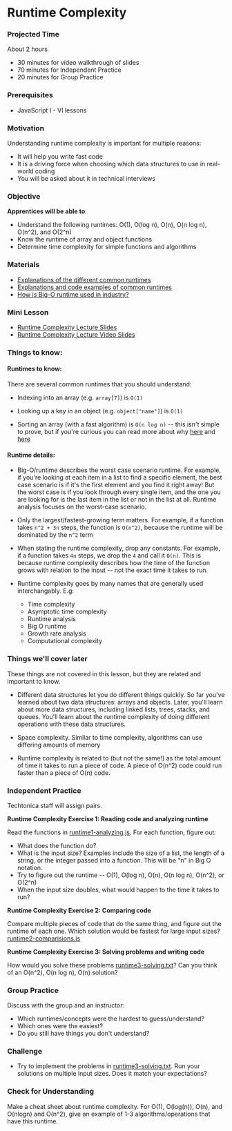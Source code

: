 # Runtime Complexity

### Projected Time
About 2 hours
- 30 minutes for video walkthrough of slides
- 70 minutes for Independent Practice
- 20 minutes for Group Practice

### Prerequisites
- JavaScript I - VI lessons

### Motivation
Understanding runtime complexity is important for multiple reasons:
- It will help you write fast code
- It is a driving force when choosing which data structures to use in real-world coding
- You will be asked about it in technical interviews

### Objective
**Apprentices will be able to**:
- Understand the following runtimes: O(1), O(log n), O(n), O(n log n), O(n^2), and O(2^n)
- Know the runtime of array and object functions
- Determine time complexity for simple functions and algorithms
### Materials
- [Explanations of the different common runtimes](https://www.cpp.edu/~ftang/courses/CS240/lectures/analysis.htm)
- [Explanations and code examples of common runtimes](https://rob-bell.net/2009/06/a-beginners-guide-to-big-o-notation/)
- [How is Big-O runtime used in industry?](https://softwareengineering.stackexchange.com/questions/20832/is-big-o-really-that-relevant-when-working-in-industry/20834)

### Mini Lesson
- [Runtime Complexity Lecture Slides](https://docs.google.com/presentation/d/1ZcOdekB_aP59huZdp4X0u6EfUJKgxzK7y8LqCmzSLC8)
- [Runtime Complexity Lecture Video Slides](https://drive.google.com/file/d/1ZoHxJMUiKOKPqu69vX3b_aeYGlDlRL6n/view)

### Things to know:

#### Runtimes to know:
There are several common runtimes that you should understand:
- Indexing into an array (e.g. `array[7]`) is `O(1)`

- Looking up a key in an object (e.g. `object["name"]`) is `O(1)`

- Sorting an array (with a fast algorithm) is `O(n log n)` -- this isn't simple to prove, but if you're curious you can read more about why [here](https://www.cs.cmu.edu/~15110-f12/Unit05PtC-handout.pdf) and [here](https://en.wikipedia.org/wiki/Comparison_sort)

#### Runtime details:
- Big-O/runtime describes the worst case scenario runtime. For example, if you're looking at each item in a list to find a specific element, the best case scenario is if it's the first element and you find it right away! But the worst case is if you look through every single item, and the one you are looking for is the last item in the list or not in the list at all. Runtime analysis focuses on the worst-case scenario.

- Only the largest/fastest-growing term matters. For example, if a function takes `n^2 + 3n` steps, the function is `O(n^2)`, because the runtime will be dominated by the `n^2` term

- When stating the runtime complexity, drop any constants. For example, if a function takes `4n` steps, we drop the `4` and call it `O(n)`. This is because runtime complexity describes how the time of the function grows with relation to the input -- not the exact time it takes to run.

- Runtime complexity goes by many names that are generally used interchangably. E.g:
  - Time complexity
  - Asymptotic time complexity
  - Runtime analysis
  - Big O runtime
  - Growth rate analysis
  - Computational complexity

### Things we'll cover later
These things are not covered in this lesson, but they are related and important to know.

- Different data structures let you do different things quickly. So far you've learned about two data structures: arrays and objects. Later, you'll learn about more data structures, including linked lists, trees, stacks, and queues. You'll learn about the runtime complexity of doing different operations with these data structures.

- Space complexity. Similar to time complexity, algorithms can use differing amounts of memory

- Runtime complexity is related to (but not the same!) as the total amount of time it takes to run a piece of code. A piece of O(n^2) code could run faster than a piece of O(n) code.

### Independent Practice

Techtonica staff will assign pairs.

**Runtime Complexity Exercise 1: Reading code and analyzing runtime**

Read the functions in [runtime1-analyzing.js](runtime1-analyzing.js).  For each function, figure out:
- What does the function do?
- What is the input size? Examples include the size of a list, the length of a string, or the integer passed into a function. This will be "n" in Big O notation. 
- Try to figure out the runtime -- O(1), O(log n), O(n), O(n log n), O(n^2), or O(2^n)
- When the input size doubles, what would happen to the time it takes to run?

**Runtime Complexity Exercise 2: Comparing code**

Compare multiple pieces of code that do the same thing, and figure out the runtime of each one. Which solution would be fastest for large input sizes?
[runtime2-comparisions.js](runtime2-comparisions.js)

**Runtime Complexity Exercise 3: Solving problems and writing code**

How would you solve these problems [runtime3-solving.txt](runtime3-solving.txt)? Can you think of an O(n^2), O(n log n), O(n) solution?

### Group Practice
Discuss with the group and an instructor:
- Which runtimes/concepts were the hardest to guess/understand?
- Which ones were the easiest?
- Do you still have things you don't understand?

### Challenge
- Try to implement the problems in [runtime3-solving.txt](runtime3-solving.txt). Run your solutions on multiple input sizes. Does it match your expectations?

### Check for Understanding

Make a cheat sheet about runtime complexity. For O(1), O(log(n)), O(n), and O(nlogn) and O(n^2), give an example of 1-3 algorithms/operations that have this runtime.

